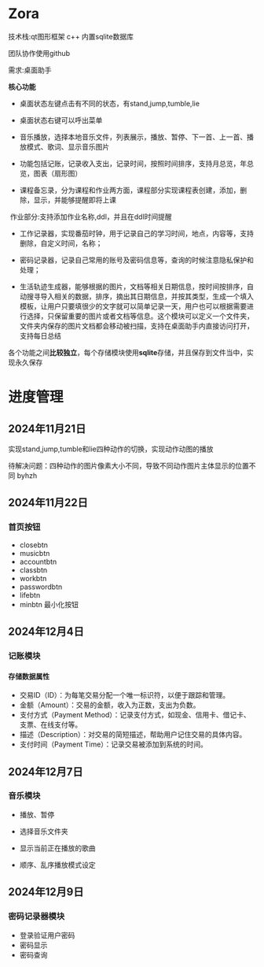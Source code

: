 # Zora


技术栈:qt图形框架 c++ 内置sqlite数据库

团队协作使用github

需求:桌面助手

**核心功能**

- 桌面状态左键点击有不同的状态，有stand,jump,tumble,lie

- 桌面状态右键可以呼出菜单
- 音乐播放，选择本地音乐文件，列表展示，播放、暂停、下一首、上一首、播放模式、歌词、显示音乐图片

- 功能包括记账，记录收入支出，记录时间，按照时间排序，支持月总览，年总览，图表（扇形图）

- 课程备忘录，分为课程和作业两方面，课程部分实现课程表创建，添加，删除，显示，并能够提醒即将上课

​	作业部分:支持添加作业名称,ddl，并且在ddl时间提醒

- 工作记录器，实现番茄时钟，用于记录自己的学习时间，地点，内容等，支持删除，自定义时间，名称；

- 密码记录器，记录自己常用的账号及密码信息等，查询的时候注意隐私保护和处理；

- 生活轨迹生成器，能够根据的图片，文档等相关日期信息，按时间按排序，自动搜寻导入相关的数据，排序，摘出其日期信息，并按其类型，生成一个填入模板，让用户只要填很少的文字就可以简单记录一天，用户也可以根据需要进行选择，只保留重要的图片或者文档等信息。这个模块可以定义一个文件夹，文件夹内保存的图片文档都会移动被扫描，支持在桌面助手内直接访问打开，支持每日总结

各个功能之间**比较独立**，每个存储模块使用**sqlite**存储，并且保存到文件当中，实现永久保存

# 进度管理

## 2024年11月21日

实现stand,jump,tumble和lie四种动作的切换，实现动作动图的播放

待解决问题：四种动作的图片像素大小不同，导致不同动作图片主体显示的位置不同     byhzh

## 2024年11月22日
### 首页按钮
- closebtn
- musicbtn
- accountbtn
- classbtn
- workbtn
- passwordbtn
- lifebtn
- minbtn 最小化按钮

## 2024年12月4日
### 记账模块
#### 存储数据属性
- 交易ID（ID）：为每笔交易分配一个唯一标识符，以便于跟踪和管理。
- 金额（Amount）：交易的金额，收入为正数，支出为负数。
- 支付方式（Payment Method）：记录支付方式，如现金、信用卡、借记卡、支票、在线支付等。
- 描述（Description）：对交易的简短描述，帮助用户记住交易的具体内容。
- 支付时间（Payment Time）：记录交易被添加到系统的时间。

## 2024年12月7日

### 音乐模块

- 播放、暂停

- 选择音乐文件夹

- 显示当前正在播放的歌曲

- 顺序、乱序播放模式设定

## 2024年12月9日

### 密码记录器模块

- 登录验证用户密码
- 密码显示
- 密码查询



